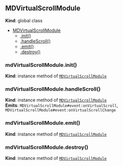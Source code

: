 <a name="MDVirtualScrollModule"></a>

## MDVirtualScrollModule
**Kind**: global class  

* [MDVirtualScrollModule](#MDVirtualScrollModule)
    * [.init()](#MDVirtualScrollModule+init)
    * [.handleScroll()](#MDVirtualScrollModule+handleScroll)
    * [.emit()](#MDVirtualScrollModule+emit)
    * [.destroy()](#MDVirtualScrollModule+destroy)

<a name="MDVirtualScrollModule+init"></a>

### mdVirtualScrollModule.init()
**Kind**: instance method of [<code>MDVirtualScrollModule</code>](#MDVirtualScrollModule)  
<a name="MDVirtualScrollModule+handleScroll"></a>

### mdVirtualScrollModule.handleScroll()
**Kind**: instance method of [<code>MDVirtualScrollModule</code>](#MDVirtualScrollModule)  
**Emits**: <code>MDVirtualScrollModule#event:onVirtualScroll</code>, <code>MDVirtualScrollModule#event:onVirtualScrollChange</code>  
<a name="MDVirtualScrollModule+emit"></a>

### mdVirtualScrollModule.emit()
**Kind**: instance method of [<code>MDVirtualScrollModule</code>](#MDVirtualScrollModule)  
<a name="MDVirtualScrollModule+destroy"></a>

### mdVirtualScrollModule.destroy()
**Kind**: instance method of [<code>MDVirtualScrollModule</code>](#MDVirtualScrollModule)  
